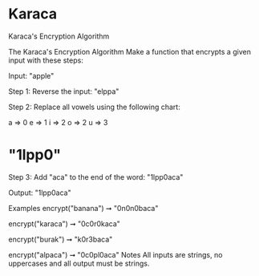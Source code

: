 # Karaca
Karaca's Encryption Algorithm

The Karaca's Encryption Algorithm
Make a function that encrypts a given input with these steps:

Input: "apple"

Step 1: Reverse the input: "elppa"

Step 2: Replace all vowels using the following chart:

a => 0
e => 1
i => 2
o => 2
u => 3

# "1lpp0"
Step 3: Add "aca" to the end of the word: "1lpp0aca"

Output: "1lpp0aca"

Examples
encrypt("banana") ➞ "0n0n0baca"

encrypt("karaca") ➞ "0c0r0kaca"

encrypt("burak") ➞ "k0r3baca"

encrypt("alpaca") ➞ "0c0pl0aca"
Notes
All inputs are strings, no uppercases and all output must be strings.
